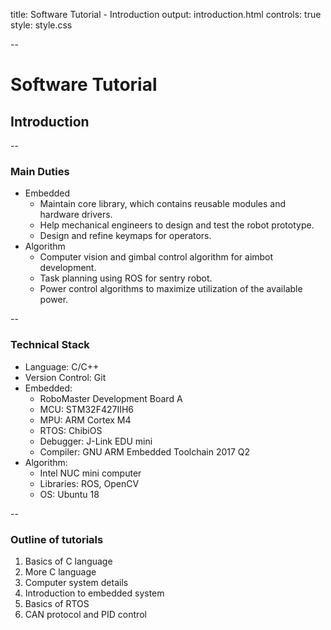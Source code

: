 title: Software Tutorial - Introduction
output: introduction.html
controls: true
style: style.css

--

# Software Tutorial
## Introduction

--

### Main Duties

* Embedded
    * Maintain core library, which contains reusable modules and hardware drivers.
    * Help mechanical engineers to design and test the robot prototype.
    * Design and refine keymaps for operators.
* Algorithm
    * Computer vision and gimbal control algorithm for aimbot development.
    * Task planning using ROS for sentry robot.
    * Power control algorithms to maximize utilization of the available power.

--

### Technical Stack

* Language: C/C++
* Version Control: Git
* Embedded:
  * RoboMaster Development Board A
  * MCU: STM32F427IIH6
  * MPU: ARM Cortex M4
  * RTOS: ChibiOS
  * Debugger: J-Link EDU mini
  * Compiler: GNU ARM Embedded Toolchain 2017 Q2
* Algorithm:
  * Intel NUC mini computer
  * Libraries: ROS, OpenCV
  * OS: Ubuntu 18

--

### Outline of tutorials

1. Basics of C language
2. More C language
3. Computer system details
4. Introduction to embedded system
5. Basics of RTOS
6. CAN protocol and PID control